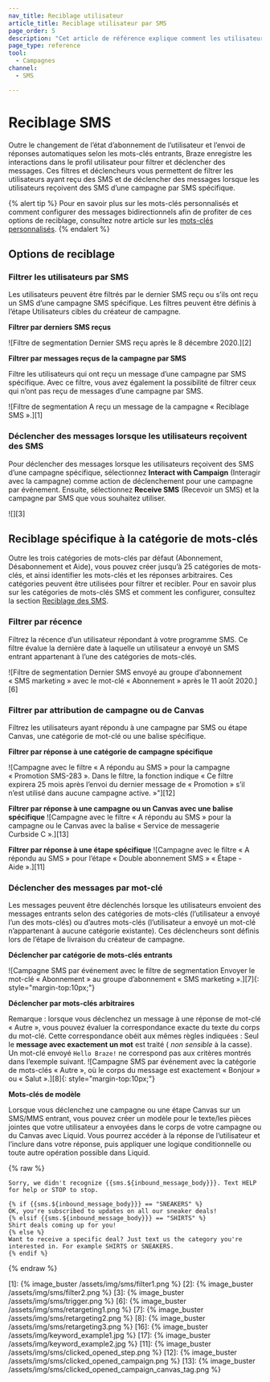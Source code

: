 ```yaml
---
nav_title: Reciblage utilisateur
article_title: Reciblage utilisateur par SMS
page_order: 5
description: "Cet article de référence explique comment les utilisateurs peuvent recibler leurs messages via les interactions par SMS."
page_type: reference
tool:
  - Campagnes
channel:
  - SMS

---
```


# Reciblage SMS

Outre le changement de l’état d’abonnement de l’utilisateur et l’envoi de réponses automatiques selon les mots-clés entrants, Braze enregistre les interactions dans le profil utilisateur pour filtrer et déclencher des messages. Ces filtres et déclencheurs vous permettent de filtrer les utilisateurs ayant reçu des SMS et de déclencher des messages lorsque les utilisateurs reçoivent des SMS d’une campagne par SMS spécifique. 

{% alert tip %}
Pour en savoir plus sur les mots-clés personnalisés et comment configurer des messages bidirectionnels afin de profiter de ces options de reciblage, consultez notre article sur les [mots-clés personnalisés]({{site.baseurl}}/user_guide/message_building_by_channel/sms/keywords/keyword_handling/).
{% endalert %}  

## Options de reciblage

### Filtrer les utilisateurs par SMS

Les utilisateurs peuvent être filtrés par le dernier SMS reçu ou s’ils ont reçu un SMS d’une campagne SMS spécifique. Les filtres peuvent être définis à l’étape Utilisateurs cibles du créateur de campagne. 

**Filtrer par derniers SMS reçus**<br>

![Filtre de segmentation Dernier SMS reçu après le 8 décembre 2020.][2]

**Filtrer par messages reçus de la campagne par SMS**<br>

Filtre les utilisateurs qui ont reçu un message d’une campagne par SMS spécifique. Avec ce filtre, vous avez également la possibilité de filtrer ceux qui n’ont pas reçu de messages d’une campagne par SMS. <br>

![Filtre de segmentation A reçu un message de la campagne « Reciblage SMS ».][1]

### Déclencher des messages lorsque les utilisateurs reçoivent des SMS

Pour déclencher des messages lorsque les utilisateurs reçoivent des SMS d’une campagne spécifique, sélectionnez **Interact with Campaign** (Interagir avec la campagne) comme action de déclenchement pour une campagne par événement. Ensuite, sélectionnez **Receive SMS** (Recevoir un SMS) et la campagne par SMS que vous souhaitez utiliser.

![][3]

## Reciblage spécifique à la catégorie de mots-clés

Outre les trois catégories de mots-clés par défaut (Abonnement, Désabonnement et Aide), vous pouvez créer jusqu’à 25 catégories de mots-clés, et ainsi identifier les mots-clés et les réponses arbitraires. Ces catégories peuvent être utilisées pour filtrer et recibler. Pour en savoir plus sur les catégories de mots-clés SMS et comment les configurer, consultez la section [Reciblage des SMS]({{site.baseurl}}/user_guide/message_building_by_channel/sms/campaign/retargeting/). 

### Filtrer par récence

Filtrez la récence d’un utilisateur répondant à votre programme SMS. Ce filtre évalue la dernière date à laquelle un utilisateur a envoyé un SMS entrant appartenant à l’une des catégories de mots-clés. 

![Filtre de segmentation Dernier SMS envoyé au groupe d’abonnement « SMS marketing » avec le mot-clé « Abonnement » après le 11 août 2020.][6]

### Filtrer par attribution de campagne ou de Canvas

Filtrez les utilisateurs ayant répondu à une campagne par SMS ou étape Canvas, une catégorie de mot-clé ou une balise spécifique.

**Filtrer par réponse à une catégorie de campagne spécifique**<br>

![Campagne avec le filtre « A répondu au SMS » pour la campagne « Promotion SMS-283 ». Dans le filtre, la fonction indique « Ce filtre expirera 25 mois après l’envoi du dernier message de « Promotion » s’il n’est utilisé dans aucune campagne active. »"][12]

**Filtrer par réponse à une campagne ou un Canvas avec une balise spécifique**
![Campagne avec le filtre « A répondu au SMS » pour la campagne ou le Canvas avec la balise « Service de messagerie Curbside C ».][13]

**Filtrer par réponse à une étape spécifique**
![Campagne avec le filtre « A répondu au SMS » pour l’étape « Double abonnement SMS » « Étape - Aide ».][11]

### Déclencher des messages par mot-clé

Les messages peuvent être déclenchés lorsque les utilisateurs envoient des messages entrants selon des catégories de mots-clés (l’utilisateur a envoyé l’un des mots-clés) ou d’autres mots-clés (l’utilisateur a envoyé un mot-clé n’appartenant à aucune catégorie existante). Ces déclencheurs sont définis lors de l’étape de livraison du créateur de campagne.

**Déclencher par catégorie de mots-clés entrants**<br>

![Campagne SMS par événement avec le filtre de segmentation Envoyer le mot-clé « Abonnement » au groupe d’abonnement « SMS marketing ».][7]{: style="margin-top:10px;"}

**Déclencher par mots-clés arbitraires**<br>

Remarque : lorsque vous déclenchez un message à une réponse de mot-clé « Autre », vous pouvez évaluer la correspondance exacte du texte du corps du mot-clé. Cette correspondance obéit aux mêmes règles indiquées : Seul le **message avec exactement un mot** est traité ( _non sensible_ à la casse). Un mot-clé envoyé `Hello Braze!` ne correspond pas aux critères montrés dans l’exemple suivant. 
![Campagne SMS par événement avec la catégorie de mots-clés « Autre », où le corps du message est exactement « Bonjour » ou « Salut ».][8]{: style="margin-top:10px;"}

**Mots-clés de modèle**<br>

Lorsque vous déclenchez une campagne ou une étape Canvas sur un SMS/MMS entrant, vous pouvez créer un modèle pour le texte/les pièces jointes que votre utilisateur a envoyées dans le corps de votre campagne ou du Canvas avec Liquid. Vous pourrez accéder à la réponse de l’utilisateur et l’inclure dans votre réponse, puis appliquer une logique conditionnelle ou toute autre opération possible dans Liquid. 

{% raw %}

```liquid
Sorry, we didn't recognize {{sms.${inbound_message_body}}}. Text HELP for help or STOP to stop.
```

```liquid
{% if {{sms.${inbound_message_body}}} == "SNEAKERS" %}
OK, you're subscribed to updates on all our sneaker deals!
{% elsif {{sms.${inbound_message_body}}} == "SHIRTS" %}
Shirt deals coming up for you!
{% else %}
Want to receive a specific deal? Just text us the category you're interested in. For example SHIRTS or SNEAKERS.
{% endif %}
```

{% endraw %}

[1]: {% image_buster /assets/img/sms/filter1.png %}
[2]: {% image_buster /assets/img/sms/filter2.png %}
[3]: {% image_buster /assets/img/sms/trigger.png %} 
[6]: {% image_buster /assets/img/sms/retargeting1.png %}
[7]: {% image_buster /assets/img/sms/retargeting2.png %}
[8]: {% image_buster /assets/img/sms/retargeting3.png %}
[16]: {% image_buster /assets/img/keyword_example1.jpg %}
[17]: {% image_buster /assets/img/keyword_example2.jpg %}
[11]: {% image_buster /assets/img/sms/clicked_opened_step.png %}
[12]: {% image_buster /assets/img/sms/clicked_opened_campaign.png %}
[13]: {% image_buster /assets/img/sms/clicked_opened_campaign_canvas_tag.png %} 
